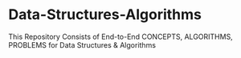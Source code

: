 # Data-Structures-Algorithms
This Repository Consists of End-to-End CONCEPTS, ALGORITHMS, PROBLEMS for Data Structures &amp; Algorithms
